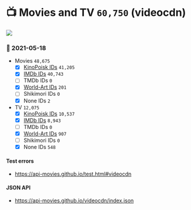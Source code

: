 # :tv: Movies and TV `60,750` (videocdn)

<a href="https://API-Movies.github.io"><img src="https://API-Movies.github.io/banner.png?cache"></a>

### :date: 2021-05-18
- Movies `48,675`
  - [x] <a href="https://API-Movies.github.io/videocdn/movie_kinopoisk_ids.json">KinoPoisk IDs</a> `41,205`
  - [x] <a href="https://API-Movies.github.io/videocdn/movie_imdb_ids.json">IMDb IDs</a> `40,743`
  - [ ] TMDb IDs `0`
  - [x] <a href="https://API-Movies.github.io/videocdn/movie_world_art_ids.json">World-Art IDs</a> `201`
  - [ ] Shikimori IDs `0`
  - [x] None IDs `2`
- TV `12,075`
  - [x] <a href="https://API-Movies.github.io/videocdn/tv_kinopoisk_ids.json">KinoPoisk IDs</a> `10,537`
  - [x] <a href="https://API-Movies.github.io/videocdn/tv_imdb_ids.json">IMDb IDs</a> `8,943`
  - [ ] TMDb IDs `0`
  - [x] <a href="https://API-Movies.github.io/videocdn/tv_world_art_ids.json">World-Art IDs</a> `907`
  - [ ] Shikimori IDs `0`
  - [x] None IDs `548`
#### Test errors
- <a href='https://api-movies.github.io/test.html#videocdn'>https://api-movies.github.io/test.html#videocdn</a>
#### JSON API
- <a href='https://api-movies.github.io/videocdn/index.json'>https://api-movies.github.io/videocdn/index.json</a>

